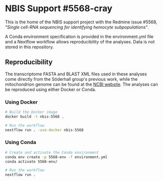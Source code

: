 # NBIS Support \#5568-cray

This is the home of the NBIS support project with the Redmine issue \#5568,
*"Single cell-RNA sequencing for identifying hemocyte subpopulations"*.

A Conda environment specification is provided in the environment.yml file and
a Nextflow workflow allows reproducibility of the analyses. Data is not stored
in this repository.

## Reproducibility

The transcriptome FASTA and BLAST XML files used in these analyses come directly
from the Söderhall group's previous work, while the mitochondrion genome can be
found at the [NCBI website](https://www.ncbi.nlm.nih.gov/nuccore/NC_033509.1/).
The analyses can be reproduced using either Docker or Conda.

### Using Docker

```bash
# Build the Docker image
docker build -t nbis-5568 .

# Run the workflow
nextflow run . -use-docker nbis-5568
```

### Using Conda

```bash
# Create and activate the Conda environment
conda env create -p 5568-env -f environment.yml
conda activate 5568-env/

# Run the workflow
nextflow run .
```
